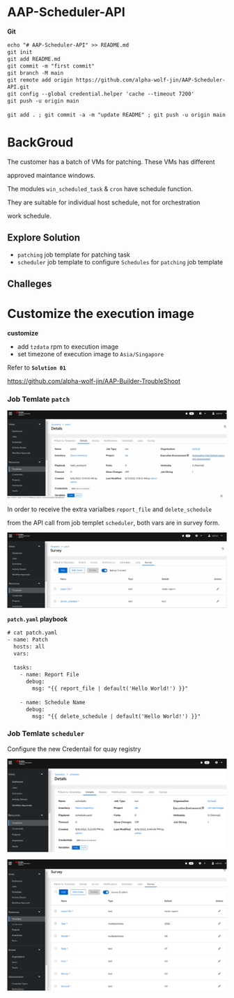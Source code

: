 # AAP-Scheduler-API

**Git**
```
echo "# AAP-Scheduler-API" >> README.md
git init
git add README.md
git commit -m "first commit"
git branch -M main
git remote add origin https://github.com/alpha-wolf-jin/AAP-Scheduler-API.git
git config --global credential.helper 'cache --timeout 7200'
git push -u origin main

git add . ; git commit -a -m "update README" ; git push -u origin main

```

# BackGroud

The customer has a batch of VMs for patching. These VMs has different 

approved maintance windows.

The modules `win_scheduled_task` & `cron` have schedule function.

They are suitable for individual host schedule, not for orchestration 

work schedule.

## Explore Solution

- `patching` job template for patching task
- `scheduler` job template to configure `Schedules` for `patching` job template 

## Challeges

# Customize the execution image

**customize**
- add `tzdata` rpm to execution image
- set timezone of execution image to `Asia/Singapore`

Refer to **`Solution 01`**

https://github.com/alpha-wolf-jin/AAP-Builder-TroubleShoot


### Job Temlate `patch`


![Once Login Azure portal](images/scheduler-01.png)

In order to receive the extra varialbes `report_file` and `delete_schedule`

from the API call from job templet `scheduler`, both vars are in survey form.

![Once Login Azure portal](images/scheduler-02.png)


**`patch.yaml` playbook**
```
# cat patch.yaml 
- name: Patch
  hosts: all
  vars:

  tasks:
    - name: Report File
      debug:
        msg: "{{ report_file | default('Hello World!') }}"

    - name: Schedule Name
      debug:
        msg: "{{ delete_schedule | default('Hello World!') }}"
```

### Job Temlate `scheduler`

Configure the new Credentail for quay registry

![Once Login Azure portal](images/scheduler-03.png)


![Once Login Azure portal](images/scheduler-04.png)
